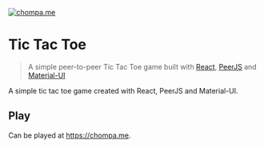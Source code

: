 <a href="https://chompa.me"><img src="https://i.imgur.com/QXKjAuY.gifv" title="chompa.me"></a>

# Tic Tac Toe

> A simple peer-to-peer Tic Tac Toe game built with <a href="https://github.com/facebook/react">React</a>, <a href="https://github.com/peers/peerjs">PeerJS</a> and <a href="https://github.com/mui-org/material-ui">Material-UI</a>

A simple tic tac toe game created with React, PeerJS and Material-UI.

## Play

Can be played at https://chompa.me.
